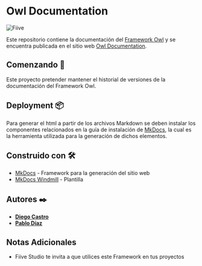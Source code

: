 # Owl Documentation

![Fiive](https://fiivestudio.com/wp-content/uploads/2020/06/Fiive-Open-Source_2.png)

Este repositorio contiene la documentación del [Framework Owl](https://github.com/Fiive-Studio/owl) y se encuentra publicada en el sitio web [Owl Documentation](https://owl.fiivestudio.com/).

## Comenzando 🚀

Este proyecto pretender mantener el historial de versiones de la documentación del Framework Owl.

## Deployment 📦

Para generar el html a partir de los archivos Markdown se deben instalar los componentes relacionados en la guía de instalación de [MkDocs](https://www.mkdocs.org/), la cual es la herramienta utilizada para la generación de dichos elementos.

## Construido con 🛠️

* [MkDocs](https://www.mkdocs.org/) - Framework para la generación del sitio web
* [MkDocs Windmill](https://github.com/gristlabs/mkdocs-windmill) - Plantilla

## Autores ✒️

*  **[Diego Castro](https://github.com/dicastro19)**
*  **[Pablo Díaz](https://fiivestudio.com/pablo-diaz/)**

## Notas Adicionales

* Fiive Studio te invita a que utilices este Framework en tus proyectos